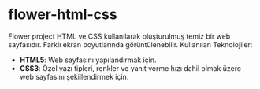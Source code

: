 # flower-html-css
Flower project
HTML ve CSS kullanılarak oluşturulmuş temiz bir web sayfasıdır. 
Farklı ekran boyutlarında görüntülenebilir.
Kullanılan Teknolojiler:
- **HTML5**: Web sayfasını yapılandırmak için.
- **CSS3**: Özel yazı tipleri, renkler ve yanıt verme hızı dahil olmak üzere web sayfasını şekillendirmek için.
